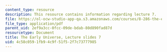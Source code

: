 ```yaml
---
content_type: resource
description: This resource contains information regarding lecture 7.
file: https://ol-ocw-studio-app-qa.s3.amazonaws.com/courses/8-286-the-early-universe-fall-2013/4c58c0591fb94c9f51f52f7c73777985_MIT8_286F13_lec07.pdf
file_type: application/pdf
parent_uid: 2ef9a3cc-0fcc-09de-bdab-80d890fad87d
resourcetype: Document
title: The Early Universe, Lecture slides 7
uid: 4c58c059-1fb9-4c9f-51f5-2f7c73777985
---
```

